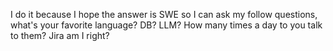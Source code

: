 I do it because I hope the answer is SWE so I can ask my follow questions, what's your favorite language? DB? LLM? How many times a day to you talk to them? Jira am I right?


